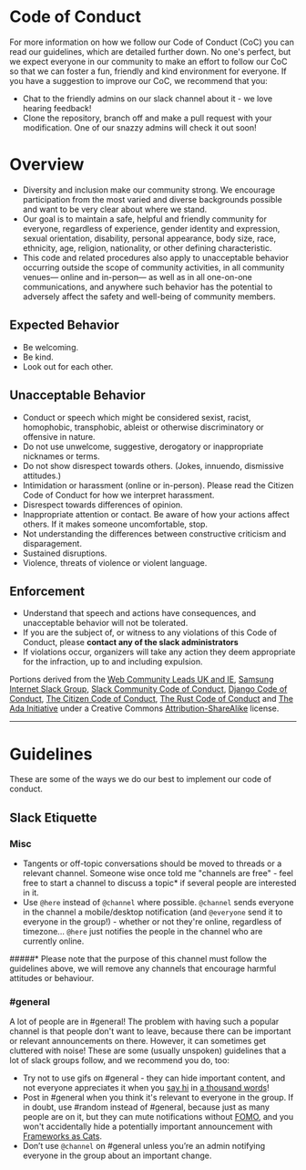 # Code of Conduct

For more information on how we follow our Code of Conduct (CoC) you can read our guidelines, which are detailed further down. No one's perfect, but we expect everyone in our community to make an effort to follow our CoC so that we can foster a fun, friendly and kind environment for everyone. If you have a suggestion to improve our CoC, we recommend that you:

* Chat to the friendly admins on our slack channel about it - we love hearing feedback!
* Clone the repository, branch off and make a pull request with your modification. One of our snazzy admins will check it out soon!

# Overview
* Diversity and inclusion make our community strong. We encourage participation from the most varied and diverse backgrounds possible and want to be very clear about where we stand.
* Our goal is to maintain a safe, helpful and friendly community for everyone, regardless of experience, gender identity and expression, sexual orientation, disability, personal appearance, body size, race, ethnicity, age, religion, nationality, or other defining characteristic.
* This code and related procedures also apply to unacceptable behavior occurring outside the scope of community activities, in all community venues— online and in-person— as well as in all one-on-one communications, and anywhere such behavior has the potential to adversely affect the safety and well-being of community members.

## Expected Behavior
* Be welcoming.
* Be kind.
* Look out for each other.

## Unacceptable Behavior
* Conduct or speech which might be considered sexist, racist, homophobic, transphobic, ableist or otherwise discriminatory or offensive in nature.
* Do not use unwelcome, suggestive, derogatory or inappropriate nicknames or terms.
* Do not show disrespect towards others. (Jokes, innuendo, dismissive attitudes.)
* Intimidation or harassment (online or in-person). Please read the Citizen Code of Conduct for how we interpret harassment.
* Disrespect towards differences of opinion.
* Inappropriate attention or contact. Be aware of how your actions affect others. If it makes someone uncomfortable, stop.
* Not understanding the differences between constructive criticism and disparagement.
* Sustained disruptions.
* Violence, threats of violence or violent language.

## Enforcement
* Understand that speech and actions have consequences, and unacceptable behavior will not be tolerated.
* If you are the subject of, or witness to any violations of this Code of Conduct, please **contact any of the slack administrators**
* If violations occur, organizers will take any action they deem appropriate for the infraction, up to and including expulsion.

Portions derived from the [Web Community Leads UK and IE](https://webcommunityukie.github.io/), [Samsung Internet Slack Group](https://samsunginter.net/coc), [Slack Community Code of Conduct](https://api.slack.com/docs/community-code-of-conduct), [Django Code of Conduct](https://www.djangoproject.com/conduct/), [The Citizen Code of Conduct](http://citizencodeofconduct.org/), [The Rust Code of Conduct](https://www.rust-lang.org/en-US/conduct.html) and [The Ada Initiative](https://adainitiative.org/2014/02/18/howto-design-a-code-of-conduct-for-your-community/) under a Creative Commons [Attribution-ShareAlike](https://creativecommons.org/licenses/by-sa/3.0/) license.

---

# Guidelines
These are some of the ways we do our best to implement our code of conduct.

## Slack Etiquette

### Misc

* Tangents or off-topic conversations should be moved to threads or a relevant channel. Someone wise once told me "channels are free" - feel free to start a channel to discuss a topic* if several people are interested in it.
* Use `@here` instead of `@channel` where possible. `@channel` sends everyone in the channel a mobile/desktop notification (and `@everyone` send it to everyone in the group!) - whether or not they're online, regardless of timezone... `@here` just notifies the people in the channel who are currently online.

#####* Please note that the purpose of this channel must follow the guidelines above, we will remove any channels that encourage harmful attitudes or behaviour.

### #general

A lot of people are in #general! The problem with having such a popular channel is that people don't want to leave, because there can be important or relevant announcements on there. However, it can sometimes get cluttered with noise! These are some (usually unspoken) guidelines that a lot of slack groups follow, and we recommend you do, too:

* Try not to use gifs on #general - they can hide important content, and not everyone appreciates it when you [say hi](https://giphy.com/gifs/dog-sup-paul-windle-l41lShcuautqDZc5i) in [a thousand words](https://en.wiktionary.org/wiki/a_picture_paints_a_thousand_words)!
* Post in #general when you think it's relevant to everyone in the group. If in doubt, use #random instead of #general, because just as many people are on it, but they can mute notifications without [FOMO](https://en.wikipedia.org/wiki/Fear_of_missing_out), and you won't accidentally hide a potentially important announcement with [Frameworks as Cats](http://whichcatisyourjavascriptframework.com).
* Don’t use `@channel` on #general unless you’re an admin notifying everyone in the group about an important change.
